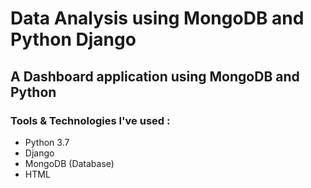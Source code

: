 # Data Analysis using MongoDB and Python Django

## A Dashboard application using MongoDB and Python

### Tools & Technologies I've used :
  - Python 3.7
  - Django 
  - MongoDB  (Database) 
  - HTML  
